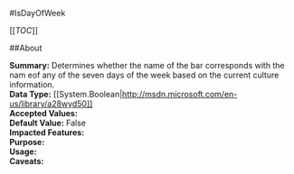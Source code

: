 #IsDayOfWeek

[[_TOC_]]

##About

**Summary:**  Determines whether the name of the bar corresponds with the nam eof any of the seven days of the week based on the current culture information.   
**Data Type:** [[System.Boolean|http://msdn.microsoft.com/en-us/library/a28wyd50]]  
**Accepted Values:**   
**Default Value:** False  
**Impacted Features:**   
**Purpose:**   
**Usage:**   
**Caveats:**   

